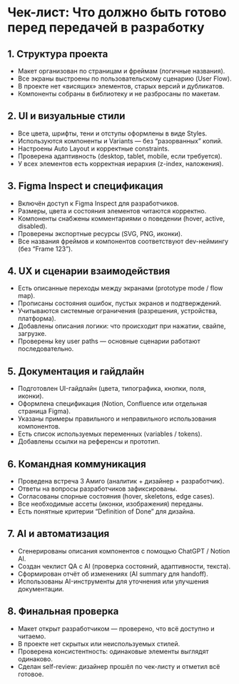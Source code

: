 # Чек-лист: Что должно быть готово перед передачей в разработку
## 1. Структура проекта
 - Макет организован по страницам и фреймам (логичные названия).
 - Все экраны выстроены по пользовательскому сценарию (User Flow).
 - В проекте нет «висящих» элементов, старых версий и дубликатов.
 - Компоненты собраны в библиотеку и не разбросаны по макетам.

## 2. UI и визуальные стили
 - Все цвета, шрифты, тени и отступы оформлены в виде Styles.
 - Используются компоненты и Variants — без “разорванных” копий.
 - Настроены Auto Layout и корректные constraints.
 - Проверена адаптивность (desktop, tablet, mobile, если требуется).
 - У всех элементов есть корректная иерархия (z-index, наложения).

## 3. Figma Inspect и спецификация
 - Включён доступ к Figma Inspect для разработчиков.
 - Размеры, цвета и состояния элементов читаются корректно.
 - Компоненты снабжены комментариями о поведении (hover, active, disabled).
 - Проверены экспортные ресурсы (SVG, PNG, иконки).
 - Все названия фреймов и компонентов соответствуют dev-неймингу (без “Frame 123”).

## 4. UX и сценарии взаимодействия
 - Есть описанные переходы между экранами (prototype mode / flow map).
 - Прописаны состояния ошибок, пустых экранов и подтверждений.
 - Учитываются системные ограничения (разрешения, устройства, платформа).
 - Добавлены описания логики: что происходит при нажатии, свайпе, загрузке.
 - Проверены key user paths — основные сценарии работают последовательно.

## 5. Документация и гайдлайн
 - Подготовлен UI-гайдлайн (цвета, типографика, кнопки, поля, иконки).
 - Оформлена спецификация (Notion, Confluence или отдельная страница Figma).
 - Указаны примеры правильного и неправильного использования компонентов.
 - Есть список используемых переменных (variables / tokens).
 - Добавлены ссылки на референсы и прототип.

## 6. Командная коммуникация
 - Проведена встреча 3 Амиго (аналитик + дизайнер + разработчик).
 - Ответы на вопросы разработчиков зафиксированы.
 - Согласованы спорные состояния (hover, skeletons, edge cases).
 - Все необходимые ассеты (иконки, изображения) переданы.
 - Есть понятные критерии “Definition of Done” для дизайна.

## 7. AI и автоматизация
 - Сгенерированы описания компонентов с помощью ChatGPT / Notion AI.
 - Создан чеклист QA с AI (проверка состояний, адаптивности, текста).
 - Сформирован отчёт об изменениях (AI summary для handoff).
 - Использованы AI-инструменты для уточнения или улучшения документации.

## 8. Финальная проверка
 - Макет открыт разработчиком — проверено, что всё доступно и читаемо.
 - В проекте нет скрытых или неиспользуемых стилей.
 - Проверена консистентность: одинаковые элементы выглядят одинаково.
 - Сделан self-review: дизайнер прошёл по чек-листу и отметил всё готовое.
